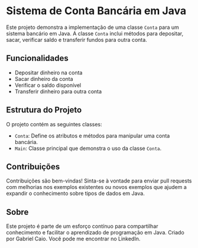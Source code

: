 # Sistema de Conta Bancária em Java

Este projeto demonstra a implementação de uma classe `Conta` para um sistema bancário em Java. A classe `Conta` inclui métodos para depositar, sacar, verificar saldo e transferir fundos para outra conta.

## Funcionalidades

- Depositar dinheiro na conta
- Sacar dinheiro da conta
- Verificar o saldo disponível
- Transferir dinheiro para outra conta

## Estrutura do Projeto

O projeto contém as seguintes classes:
- `Conta`: Define os atributos e métodos para manipular uma conta bancária.
- `Main`: Classe principal que demonstra o uso da classe `Conta`.

## Contribuições

Contribuições são bem-vindas! Sinta-se à vontade para enviar pull requests com melhorias nos exemplos existentes ou novos exemplos que ajudem a expandir o conhecimento sobre tipos de dados em Java.

## Sobre

Este projeto é parte de um esforço contínuo para compartilhar conhecimento e facilitar o aprendizado de programação em Java. Criado por Gabriel Caio. Você pode me encontrar no LinkedIn.
